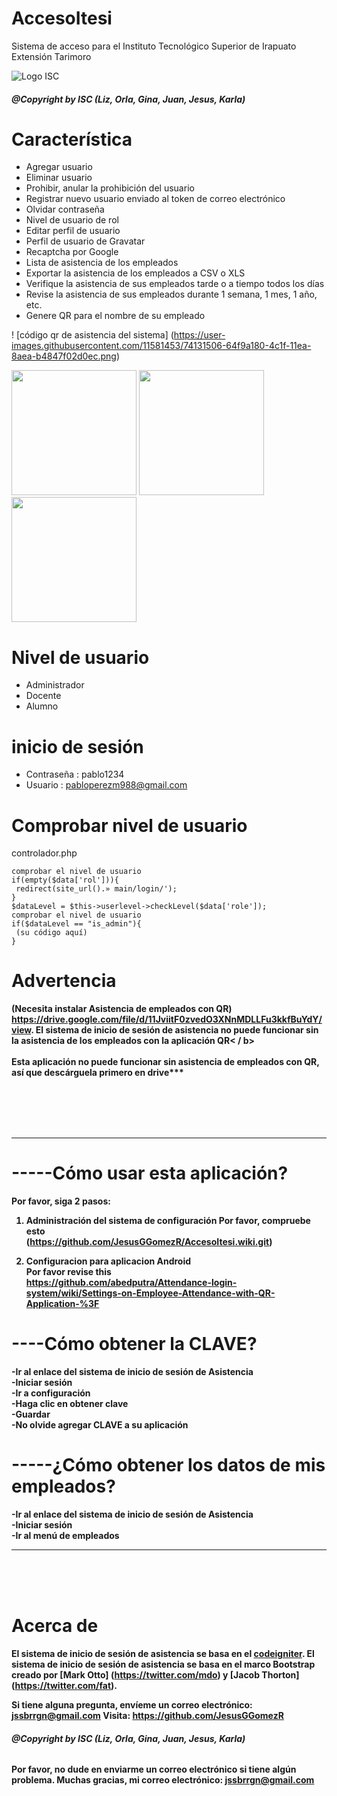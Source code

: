 # AccesoItesi 
Sistema de acceso para el Instituto Tecnológico Superior de Irapuato Extensión Tarimoro

![Logo ISC](https://avatars.githubusercontent.com/u/83792380?s=400&u=282c0cb1ad15ed6222e0f09c08b6db7e80838324&v=4 "ISC")
###### ***@Copyright by ISC (Liz, Orla, Gina, Juan, Jesus, Karla)***


# Característica
- Agregar usuario
- Eliminar usuario
- Prohibir, anular la prohibición del usuario
- Registrar nuevo usuario enviado al token de correo electrónico
- Olvidar contraseña
- Nivel de usuario de rol
- Editar perfil de usuario
- Perfil de usuario de Gravatar
- Recaptcha por Google
- Lista de asistencia de los empleados
- Exportar la asistencia de los empleados a CSV o XLS
- Verifique la asistencia de sus empleados tarde o a tiempo todos los días
- Revise la asistencia de sus empleados durante 1 semana, 1 mes, 1 año, etc.
- Genere QR para el nombre de su empleado

! [código qr de asistencia del sistema] (https://user-images.githubusercontent.com/11581453/74131506-64f9a180-4c1f-11ea-8aea-b4847f02d0ec.png)


<img src="https://user-images.githubusercontent.com/11581453/74131411-367bc680-4c1f-11ea-8409-d9a8ea6bd5fb.png" width="200">  <img src="https://user-images.githubusercontent.com/11581453/74131417-38de2080-4c1f-11ea-9cb4-8cef333726b0.png" width="200">  <img src="https://user-images.githubusercontent.com/11581453/74131418-3a0f4d80-4c1f-11ea-9b08-76d69042cfe1.png" width="200">


# Nivel de usuario
- Administrador
- Docente
- Alumno


# inicio de sesión
- Contraseña : pablo1234
- Usuario : pabloperezm988@gmail.com

# Comprobar nivel de usuario
controlador.php
```
comprobar el nivel de usuario
if(empty($data['rol'])){
 redirect(site_url().» main/login/');
}
$dataLevel = $this->userlevel->checkLevel($data['role']);
comprobar el nivel de usuario
if($dataLevel == "is_admin"){
 (su código aquí)
}
```
# Advertencia
<b> (Necesita instalar Asistencia de empleados con QR) https://drive.google.com/file/d/11JviitF0zvedO3XNnMDLLFu3kkfBuYdY/view. El sistema de inicio de sesión de asistencia no puede funcionar sin la asistencia de los empleados con la aplicación QR< / b>
<br><br>
Esta aplicación no puede funcionar sin asistencia de empleados con QR, así que descárguela primero en drive***
<br><br>


<br>
<br>
<br>

----------------------------------------------------------------------------------------------------------------------------------------

# -----Cómo usar esta aplicación?
Por favor, siga 2 pasos:<br>
1. Administración del sistema de configuración
Por favor, compruebe esto<br>
(https://github.com/JesusGGomezR/AccesoItesi.wiki.git)<br>

2. Configuracion para aplicacion Android <br>
Por favor revise this<br>
https://github.com/abedputra/Attendance-login-system/wiki/Settings-on-Employee-Attendance-with-QR-Application-%3F

# ----Cómo obtener la CLAVE?
-Ir al enlace del sistema de inicio de sesión de Asistencia<br>
-Iniciar sesión<br>
-Ir a configuración<br>
-Haga clic en obtener clave<br>
-Guardar<br>
-No olvide agregar CLAVE a su aplicación<br>

# -----¿Cómo obtener los datos de mis empleados?
-Ir al enlace del sistema de inicio de sesión de Asistencia<br>
-Iniciar sesión<br>
-Ir al menú de empleados<br>

----------------------------------------------------------------------------------------------------------------------------------------

<br>
<br>
<br>

# Acerca de
El sistema de inicio de sesión de asistencia se basa en el [codeigniter](https://github.com/bcit-ci/CodeIgniter). El sistema de inicio de sesión de asistencia se basa en el marco Bootstrap creado por [Mark Otto] (https://twitter.com/mdo) y [Jacob Thorton] (https://twitter.com/fat).

Si tiene alguna pregunta, envíeme un correo electrónico: jssbrrgn@gmail.com
Visita: https://github.com/JesusGGomezR


###### ***@Copyright by ISC (Liz, Orla, Gina, Juan, Jesus, Karla)***

Por favor, no dude en enviarme un correo electrónico si tiene algún problema.
Muchas gracias, mi correo electrónico: jssbrrgn@gmail.com
